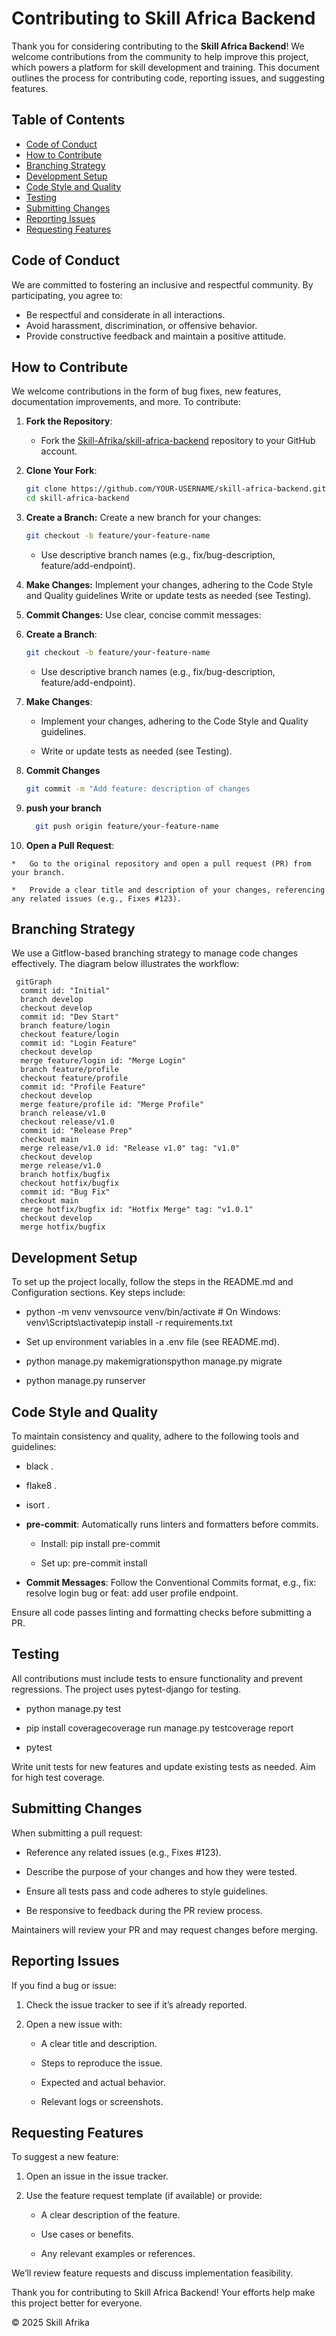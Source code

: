 # Contributing to Skill Africa Backend

Thank you for considering contributing to the **Skill Africa Backend**! We welcome contributions from the community to help improve this project, which powers a platform for skill development and training. This document outlines the process for contributing code, reporting issues, and suggesting features.

## Table of Contents

- [Code of Conduct](#code-of-conduct)
- [How to Contribute](#how-to-contribute)
- [Branching Strategy](#branching-strategy)
- [Development Setup](#development-setup)
- [Code Style and Quality](#code-style-and-quality)
- [Testing](#testing)
- [Submitting Changes](#submitting-changes)
- [Reporting Issues](#reporting-issues)
- [Requesting Features](#requesting-features)

## Code of Conduct

We are committed to fostering an inclusive and respectful community. By participating, you agree to:
- Be respectful and considerate in all interactions.
- Avoid harassment, discrimination, or offensive behavior.
- Provide constructive feedback and maintain a positive attitude.

## How to Contribute

We welcome contributions in the form of bug fixes, new features, documentation improvements, and more. To contribute:

1. **Fork the Repository**:
   - Fork the [Skill-Afrika/skill-africa-backend](https://github.com/Skill-Afrika/skill-africa-backend) repository to your GitHub account.

2. **Clone Your Fork**:
   ```bash
   git clone https://github.com/YOUR-USERNAME/skill-africa-backend.git
   cd skill-africa-backend
   ```
3. **Create a Branch:**
   Create a new branch for your changes:
      ```bash
      git checkout -b feature/your-feature-name
     ```
   - Use descriptive branch names (e.g., fix/bug-description, feature/add-endpoint).

4. **Make Changes:**
    Implement your changes, adhering to the Code Style and Quality guidelines
    Write or update tests as needed (see Testing).
   
5. **Commit Changes:**
   Use clear, concise commit messages:

6.  **Create a Branch**:
    
      ```bash
      git checkout -b feature/your-feature-name
      ```   
    *   Use descriptive branch names (e.g., fix/bug-description, feature/add-endpoint).
        
7.  **Make Changes**:
    
    *   Implement your changes, adhering to the Code Style and Quality guidelines.
        
    *   Write or update tests as needed (see Testing).
        
8.  **Commit Changes**
    ```bash
    git commit -m "Add feature: description of changes
     ```
        
9. **push your branch**
    ```bash
      git push origin feature/your-feature-name
    
10.  **Open a Pull Request**:
    
    *   Go to the original repository and open a pull request (PR) from your branch.
        
    *   Provide a clear title and description of your changes, referencing any related issues (e.g., Fixes #123).

## Branching Strategy
We use a Gitflow-based branching strategy to manage code changes effectively. The diagram below illustrates the workflow:
 ```mermaid
  gitGraph
   commit id: "Initial"
   branch develop
   checkout develop
   commit id: "Dev Start"
   branch feature/login
   checkout feature/login
   commit id: "Login Feature"
   checkout develop
   merge feature/login id: "Merge Login"
   branch feature/profile
   checkout feature/profile
   commit id: "Profile Feature"
   checkout develop
   merge feature/profile id: "Merge Profile"
   branch release/v1.0
   checkout release/v1.0
   commit id: "Release Prep"
   checkout main
   merge release/v1.0 id: "Release v1.0" tag: "v1.0"
   checkout develop
   merge release/v1.0
   branch hotfix/bugfix
   checkout hotfix/bugfix
   commit id: "Bug Fix"
   checkout main
   merge hotfix/bugfix id: "Hotfix Merge" tag: "v1.0.1"
   checkout develop
   merge hotfix/bugfix
 ```



##  Development Setup

To set up the project locally, follow the steps in the README.md and Configuration sections. Key steps include:

*   python -m venv venvsource venv/bin/activate # On Windows: venv\\Scripts\\activatepip install -r requirements.txt
    
*   Set up environment variables in a .env file (see README.md).
    
*   python manage.py makemigrationspython manage.py migrate
    
*   python manage.py runserver
    

## Code Style and Quality

To maintain consistency and quality, adhere to the following tools and guidelines:

*   black .
    
*   flake8 .
    
*   isort .
    
*   **pre-commit**: Automatically runs linters and formatters before commits.
    
    *   Install: pip install pre-commit
        
    *   Set up: pre-commit install
        
*   **Commit Messages**: Follow the Conventional Commits format, e.g., fix: resolve login bug or feat: add user profile endpoint.
    

Ensure all code passes linting and formatting checks before submitting a PR.

## Testing

All contributions must include tests to ensure functionality and prevent regressions. The project uses pytest-django for testing.

*   python manage.py test
    
*   pip install coveragecoverage run manage.py testcoverage report
    
*   pytest
    

Write unit tests for new features and update existing tests as needed. Aim for high test coverage.

## Submitting Changes

When submitting a pull request:

*   Reference any related issues (e.g., Fixes #123).
    
*   Describe the purpose of your changes and how they were tested.
    
*   Ensure all tests pass and code adheres to style guidelines.
    
*   Be responsive to feedback during the PR review process.
    

Maintainers will review your PR and may request changes before merging.

## Reporting Issues


If you find a bug or issue:

1.  Check the issue tracker to see if it’s already reported.
    
2.  Open a new issue with:
    
    *   A clear title and description.
        
    *   Steps to reproduce the issue.
        
    *   Expected and actual behavior.
        
    *   Relevant logs or screenshots.
        

## Requesting Features


To suggest a new feature:

1.  Open an issue in the issue tracker.
    
2.  Use the feature request template (if available) or provide:
    
    *   A clear description of the feature.
        
    *   Use cases or benefits.
        
    *   Any relevant examples or references.
        

We’ll review feature requests and discuss implementation feasibility.

Thank you for contributing to Skill Africa Backend! Your efforts help make this project better for everyone.

© 2025 Skill Afrika







   
